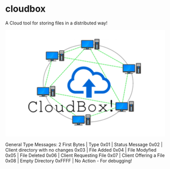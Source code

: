 cloudbox 
========
A Cloud tool for storing files in a distributed way!

![alt tag](https://github.com/pgaref/cloudbox/blob/master/extras/Screenshot%202014-12-15%2001.03.07.png)

General Type Messages:
2 First Bytes | Type
0x01 | Status Message
0x02 | Client directory with no changes
0x03 | File Added
0x04 | File Modyfied
0x05 | File Deleted
0x06 | Client Requesting File 
0x07 | Client Offering a File
0x08 | Empty Directory
0xFFFF | No Action - For debugging!
